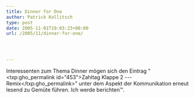 ```yaml
---
title: Dinner for One
author: Patrick Kollitsch
type: post
date: 2005-11-01T19:03:23+00:00
url: /2005/11/dinner-for-one/




---
```

Interessenten zum Thema Dinner m&ouml;gen sich den Eintrag "<txp:gho_permalink id="453">Zahltag Klappe 2 --- Remix</txp:gho_permalink>" unter dem Aspekt der Kommunikation erneut lesend zu Gem&uuml;te f&uuml;hren. Ich werde berichten&trade;.